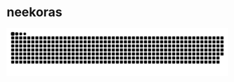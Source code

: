 # neekoras
![GitHub Snake Animation](https://raw.githubusercontent.com/neekoras/neekoras/output/github-snake-dark.svg)
 
